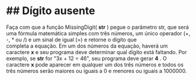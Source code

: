 # ## **Dígito ausente**

Faça com que a função MissingDigit( **str** ) pegue o parâmetro str, que será uma fórmula matemática simples com três números, um único operador (+, -, * ou /) e um sinal de igual (=) e retorne o dígito que completa a equação. Em um dos números da equação, haverá um caractere **x** e seu programa deve determinar qual dígito está faltando. Por exemplo, se **str** for "3x + 12 = 46", seu programa deve gerar **4** . O caractere **x** pode aparecer em qualquer um dos três números e todos os três números serão maiores ou iguais a 0 e menores ou iguais a 1000000.